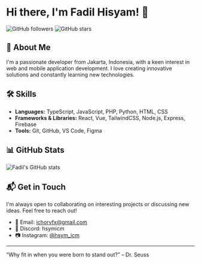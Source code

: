 # Hi there, I'm Fadil Hisyam! 👋

![GitHub followers](https://img.shields.io/github/followers/hsymicm?label=Follow&style=social) 
![GitHub stars](https://img.shields.io/github/stars/hsymicm?affiliations=OWNER%2CCOLLABORATOR&style=social)

## 🌟 About Me

I'm a passionate developer from Jakarta, Indonesia, with a keen interest in web and mobile application development. I love creating innovative solutions and constantly learning new technologies.

## 🛠️ Skills

- **Languages:** TypeScript, JavaScript, PHP, Python, HTML, CSS
- **Frameworks & Libraries:** React, Vue, TailwindCSS, Node.js, Express, Firebase
- **Tools:** Git, GitHub, VS Code, Figma

## 📊 GitHub Stats

![Fadil's GitHub stats](https://github-readme-stats.vercel.app/api?username=hsymicm&show_icons=true&theme=radical)

## 📬 Get in Touch

I'm always open to collaborating on interesting projects or discussing new ideas. Feel free to reach out!

- 📧 Email: [ichorvfx@gmail.com](mailto:ichorvfx@gmail.com)
- 💬 Discord: hsymicm
- 📷 Instagram: [@hsym_icm](https://www.instagram.com/hsym_icm/)
---

“Why fit in when you were born to stand out?” – Dr. Seuss
